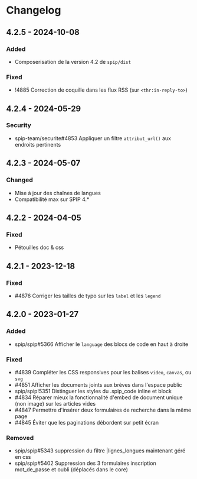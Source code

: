 # Changelog

## 4.2.5 - 2024-10-08

### Added

- Composerisation de la version 4.2 de `spip/dist`

### Fixed

- !4885 Correction de coquille dans les flux RSS (sur `<thr:in-reply-to>`)

## 4.2.4 - 2024-05-29

### Security

- spip-team/securite#4853 Appliquer un filtre `attribut_url()` aux endroits pertinents

## 4.2.3 - 2024-05-07

### Changed

- Mise à jour des chaînes de langues
- Compatibilité max sur SPIP 4.*

## 4.2.2 - 2024-04-05

### Fixed

- Pétouilles doc & css

## 4.2.1 - 2023-12-18

### Fixed

- #4876 Corriger les tailles de typo sur les `label` et les `legend`

## 4.2.0 - 2023-01-27

### Added

-  spip/spip#5366 Afficher le `language` des blocs de code en haut à droite

### Fixed

- #4839 Compléter les CSS responsives pour les balises `video`, `canvas`, ou `svg`
- #4851 Afficher les documents joints aux brèves dans l'espace public
- spip/spip!5351 Distinguer les styles du .spip_code inline et block
- #4834 Réparer mieux la fonctionnalité d'embed de document unique (non image) sur les articles vides
- #4847 Permettre d'insérer deux formulaires de recherche dans la même page
- #4845 Éviter que les paginations débordent sur petit écran

### Removed

- spip/spip#5343 suppression du filtre |lignes_longues maintenant géré en css
- spip/spip#5402 Suppression des 3 formulaires inscription mot_de_passe et oubli (déplacés dans le core)
